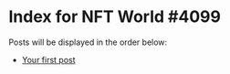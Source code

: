 # Index for NFT World #4099
Posts will be displayed in the order below:

- [Your first post](./001-first.md)

